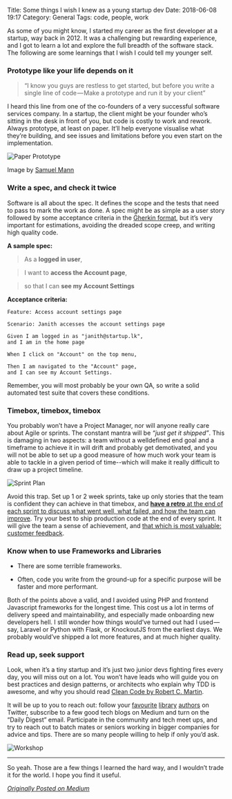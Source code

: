 Title: Some things I wish I knew as a young startup dev
Date: 2018-06-08 19:17
Category: General
Tags: code, people, work

As some of you might know, I started my career as the first
developer at a startup, way back in 2012. It was a challenging
but rewarding experience, and I got to learn a lot and explore
the full breadth of the software stack. The following are some
learnings that I wish I could tell my younger self.

### Prototype like your life depends on it

> “I know you guys are restless to get started, but before you
> write a single line of code — Make a prototype and run it by your client”

I heard this line from one of the co-founders of a very successful
software services company. In a startup, the client might be your
founder who’s sitting in the desk in front of you, but code is costly
to work and rework. Always prototype, at least on paper. It’ll help
everyone visualise what they’re building, and see issues and limitations
before you even start on the implementation.

![Paper Prototype]({filename}/images/paper-prototype.jpg)

<p class="text-center">Image by <a href="https://www.flickr.com/photos/21218849@N03">Samuel Mann</a></p>

### Write a spec, and check it twice

Software is all about the spec. It defines the scope and the tests that
need to pass to mark the work as done. A spec might be as simple as a user
story followed by some acceptance criteria in the [Gherkin format][1], but it’s
very important for estimations, avoiding the dreaded scope creep, and writing
high quality code.

**A sample spec:**

> As a **logged in user**,

> I want to **access the Account page**,

> so that I can **see my Account Settings**

**Acceptance criteria:**

```Gherkin
Feature: Access account settings page

Scenario: Janith accesses the account settings page

Given I am logged in as "janith@startup.lk",
and I am in the home page

When I click on "Account" on the top menu,

Then I am navigated to the "Account" page,
and I can see my Account Settings.
```

Remember, you will most probably be your own QA, so write a solid automated
test suite that covers these conditions.

### Timebox, timebox, timebox

You probably won’t have a Project Manager, nor will anyone really care about
Agile or sprints. The constant mantra will be _“just get it shipped”_. This is
damaging in two aspects: a team without a welldefined end goal and a timeframe
to achieve it in will drift and probably get demotivated, and you will not be
able to set up a good measure of how much work your team is able to tackle in a
given period of time--which will make it really difficult to draw up a project
timeline.

![Sprint Plan]({filename}/images/sprint-plan.jpg)

Avoid this trap. Set up 1 or 2 week sprints, take up only stories that the team is
confident they can achieve in that timebox, and [**have a retro** at the end of each sprint
to discuss what went well, what failed, and how the team can improve][2]. Try your best to
ship production code at the end of every sprint. It will give the team a sense of
achievement, and [that which is most valuable: customer feedback][3].

### Know when to use Frameworks and Libraries

- There are some terrible frameworks.

- Often, code you write from the ground-up for a specific purpose will be faster and more performant.

Both of the points above a valid, and I avoided using PHP and frontend Javascript
frameworks for the longest time. This cost us a lot in terms of delivery speed and
maintainability, and especially made onboarding new developers hell. I still wonder
how things would’ve turned out had I used — say, Laravel or Python with Flask, or
KnockoutJS from the earliest days. We probably would’ve shipped a lot more features,
and at much higher quality.

### Read up, seek support

Look, when it’s a tiny startup and it’s just two junior devs fighting fires every
day, you will miss out on a lot. You won’t have leads who will guide you on best
practices and design patterns, or architects who explain why TDD is awesome, and
why you should read [Clean Code by Robert C. Martin][4].

It will be up to you to reach out: follow your [favourite][5] [library][6] [authors][7] on Twitter,
subscribe to a few good tech blogs on Medium and turn on the “Daily Digest” email.
Participate in the community and tech meet ups, and try to reach out to batch mates
or seniors working in bigger companies for advice and tips. There are so many people
willing to help if only you’d ask.

![Workshop]({filename}/images/workshop.jpg)

---

So yeah. Those are a few things I learned the hard way, and I wouldn’t trade it for the world. I hope you find it useful.

[_Originally Posted on Medium_][8]

[1]: http://docs.behat.org/en/v2.5/guides/1.gherkin.html
[2]: https://medium.com/softwaredevtools/agile-retrospectives-why-your-team-should-be-having-them-even-if-youre-not-in-the-tech-industry-b98c3df6501d
[3]: https://ma.tt/2010/11/one-point-oh/
[4]: https://www.goodreads.com/book/show/3735293-clean-code
[5]: https://twitter.com/dan_abramov
[6]: https://twitter.com/dhh
[7]: https://twitter.com/John_Papa
[8]: https://medium.com/@janithl/some-things-i-wish-i-knew-as-a-young-startup-dev-d6475d3f8151
